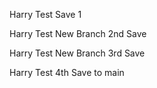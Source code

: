 Harry Test Save 1

Harry Test New Branch 2nd Save

Harry Test New Branch 3rd Save

Harry Test 4th Save to main